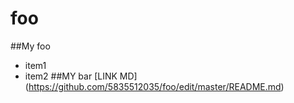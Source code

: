 # foo
##My foo
* item1
* item2
##MY bar
[LINK MD] (https://github.com/5835512035/foo/edit/master/README.md)
